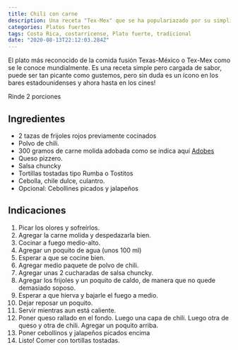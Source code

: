 ```yaml
---
title: Chili con carne
description: Una receta "Tex-Mex" que se ha populariazado por su simplicidad y sabor!
categories: Platos fuertes
tags: Costa Rica, costarricense, Plato fuerte, tradicional
date: "2020-08-13T22:12:03.284Z"
---
```


El plato más reconocido de la comida fusión Texas-México o Tex-Mex como se le conoce mundialmente. Es una receta simple pero cargada de sabor, puede ser tan picante como gustemos, pero sin duda es un ícono en los bares estadounidenses y ahora hasta en los cines!

Rinde 2 porciones

## Ingredientes

- 2 tazas de frijoles rojos previamente cocinados
- Polvo de chili.
- 300 gramos de carne molida adobada como se indica aquí [Adobes](/Adobes/#res)
- Queso pizzero.
- Salsa chuncky
- Tortillas tostadas tipo Rumba o Tostitos
- Cebolla, chile dulce, culantro.
- Opcional: Cebollines picados y jalapeños

## Indicaciones

1. Picar los olores y sofreírlos.
2. Agregar la carne molida y despedazarla bien.
3. Cocinar a fuego medio-alto.
4. Agregar un poquito de agua (unos 100 ml)
5. Esperar a que se cocine bien.
6. Agregar medio paquete de polvo de chili.
7. Agregar unas 2 cucharadas de salsa chuncky.
8. Agregar los frijoles y un poquito de caldo, de manera  que no quede demasiado soposo.
9. Esperar a que hierva y bajarle el fuego a medio.
10. Dejar reposar  un poquito.
11. Servir mientras aun está caliente.
12. Poner queso rallado en el fondo. Luego una capa de chili. Luego otra de queso y otra de chili. Agregar un poquito arriba.
13. Poner cebollinos y jalapeños picados encima
14. Listo! Comer con tortillas tostadas.
